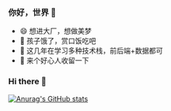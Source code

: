 ### 你好，世界 👋

- :smile: 想进大厂，想做美梦
- :hamburger:	 孩子饿了，赏口饭吃吧
- :eyes: 这几年在学习多种技术栈，前后端+数据都可
- :pray: 来个好心人收留一下

### Hi there 👋

[![Anurag's GitHub stats](https://github-readme-stats.vercel.app/api?username=Pro-dhg)](https://github.com/anuraghazra/github-readme-stats)

